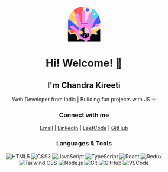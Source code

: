 <div align="center">

  <img src="https://github.com/kireetikotturu/kireetikotturu/blob/main/mylogo.svg" 
       alt="logo" width="100" style="display:block; margin:0 auto;" />

  <h1>Hi! Welcome! 👋</h1>
  <h2>I'm <strong>Chandra Kireeti</strong></h2>
  <p>Web Developer from India | Building fun projects with JS ✨</p>

  ### Connect with me
  [Email](mailto:kireetikotturi2@gmail.com) |
  [LinkedIn](https://www.linkedin.com/in/chandra-kireeti-kotturu-353512222/) |
  [LeetCode](https://leetcode.com/chandra_kireeti/) |
  [GitHub](https://github.com/kireetikotturu)

  ### Languages & Tools

  ![HTML5](https://img.shields.io/badge/html5-%23E34F26?style=for-the-badge&logo=html5&logoColor=white)
  ![CSS3](https://img.shields.io/badge/css3-%231572B6?style=for-the-badge&logo=css3&logoColor=white)
  ![JavaScript](https://img.shields.io/badge/javascript-F7DF1E?style=for-the-badge&logo=javascript&logoColor=black)
  ![TypeScript](https://img.shields.io/badge/typescript-3178C6?style=for-the-badge&logo=typescript&logoColor=white)
  ![React](https://img.shields.io/badge/react-%2320ADD4?style=for-the-badge&logo=react&logoColor=white)
  ![Redux](https://img.shields.io/badge/redux-764ABC?style=for-the-badge&logo=redux&logoColor=white)
  ![Tailwind CSS](https://img.shields.io/badge/tailwind-06B6D4?style=for-the-badge&logo=tailwindcss&logoColor=white)
  ![Node.js](https://img.shields.io/badge/node.js-339933?style=for-the-badge&logo=nodedotjs&logoColor=white)
  ![Git](https://img.shields.io/badge/git-F05032?style=for-the-badge&logo=git&logoColor=white)
  ![GitHub](https://img.shields.io/badge/github-181717?style=for-the-badge&logo=github&logoColor=white)
  ![VSCode](https://img.shields.io/badge/vscode-0078D4?style=for-the-badge&logo=visualstudiocode&logoColor=white)

</div>

